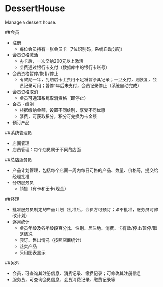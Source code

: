# DessertHouse
Manage a dessert house.

##会员
* 注册
  * 每位会员持有一张会员卡（7位识别码，系统自动分配）
* 会员资格激活
  * 办卡后，一次交纳200元以上激活
  * 会费通过银行卡支付（数据库中的银行卡账号）
* 会员资格暂停/恢复/停止
  * 有效期一年，到期后卡上费用不足将暂停其记录；一旦支付，则恢复，会员记录可用；暂停1年后未支付，会员记录停止（系统自动完成）
* 会员资格取消
  * 会员可通知系统取消资格（即停止）
* 会员卡级别
  * 根据缴纳金额，设置不同级别，享受不同优惠
  * 消费，可获取积分，积分可兑换为卡金额
* 预订产品

##系统管理员
* 店面管理
* 店员管理：每个店员属于不同的店面

##总店服务员
* 产品计划管理，包括每个店面一周内每日可售的产品、数量、价格等，提交给经理批准
* 分店服务员
  * 销售（有卡和无卡/现金）

##经理
* 批准服务员制定的产品计划（批准后，会员方可预订；如不批准，服务员可修改计划）
* 逐月统计
  * 会员年龄及各年龄段百分比、性别、居住地、消费、卡有效/停止/暂停/取消情况
  * 预订、售出情况（按照店面统计）
  * 热卖产品
  * 采用图表显示

##另外
* 会员，可查询其注册信息、消费记录、缴费记录；可修改其注册信息
* 服务员，可查询会员信息、会员消费记录、缴费记录等





